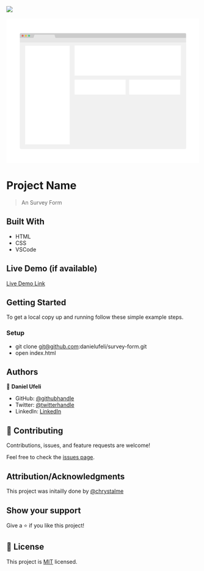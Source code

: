 ![](https://img.shields.io/badge/Microverse-blueviolet)

![screenshot](/app_screenshot.png)

# Project Name

> An Survey Form

## Built With

- HTML
- CSS
- VSCode

## Live Demo (if available)

[Live Demo Link](https://livedemo.com)


## Getting Started


To get a local copy up and running follow these simple example steps.

### Setup
- git clone git@github.com:danielufeli/survey-form.git
- open index.html

## Authors

👤 **Daniel Ufeli**

- GitHub: [@githubhandle](https://github.com/danielufeli)
- Twitter: [@twitterhandle](https://twitter.com/danielufeli)
- LinkedIn: [LinkedIn](https://linkedin.com/in/danielcode)

## 🤝 Contributing

Contributions, issues, and feature requests are welcome!

Feel free to check the [issues page](../../issues/).

## Attribution/Acknowledgments

This project was initailly done by [@chrystalme](https://github.com/chrystalme/Project_3_with_Chukwuma)

## Show your support

Give a ⭐️ if you like this project!

## 📝 License

This project is [MIT](./MIT.md) licensed.
